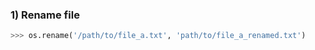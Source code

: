 ### 1) Rename file
```python
>>> os.rename('/path/to/file_a.txt', 'path/to/file_a_renamed.txt')
```
